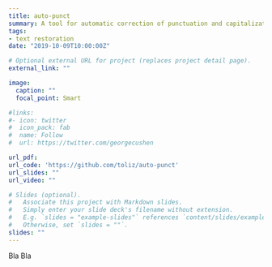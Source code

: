 ```yaml
---
title: auto-punct
summary: A tool for automatic correction of punctuation and capitalization in texts, based on the spaCy library. You can retrain this tool in your own data or use the pretrained models.
tags:
- text restoration
date: "2019-10-09T10:00:00Z"

# Optional external URL for project (replaces project detail page).
external_link: ""

image:
  caption: ""
  focal_point: Smart

#links:
#- icon: twitter
#  icon_pack: fab
#  name: Follow
#  url: https://twitter.com/georgecushen

url_pdf:
url_code: 'https://github.com/toliz/auto-punct'
url_slides: ""
url_video: ""

# Slides (optional).
#   Associate this project with Markdown slides.
#   Simply enter your slide deck's filename without extension.
#   E.g. `slides = "example-slides"` references `content/slides/example-slides.md`.
#   Otherwise, set `slides = ""`.
slides: ""
---
```

Bla Bla